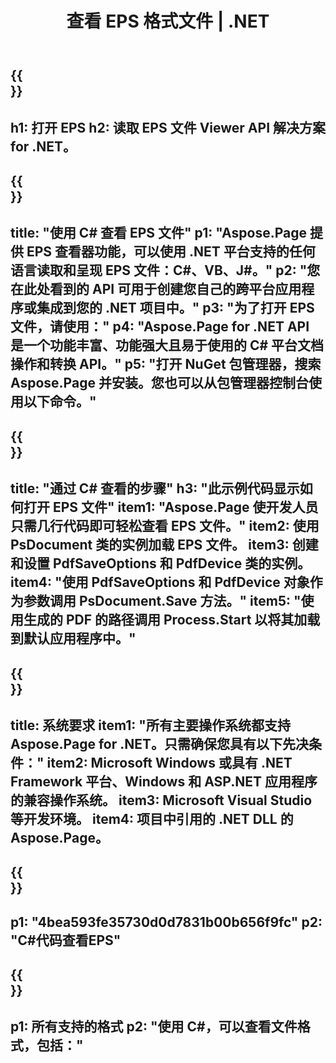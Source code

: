 ﻿---
translation: true
template: /_templates/_viewer-child-net.md
title: 查看 EPS 格式文件 | .NET
url: /net/viewer/eps/
description: 打开以查看 EPS 文件。用于在 .NET Framework 平台、Windows 和 ASP.NET 应用程序上加载、呈现和显示 EPS 文档的 C# 源代码。
informat: EPS
otherformats: XPS PS
---

{{<section banner>}}
---
h1: 打开 EPS
h2: 读取 EPS 文件 Viewer API 解决方案 for .NET。
---

{{<section overview>}}
---
title: "使用 C# 查看 EPS 文件"
p1: "Aspose.Page 提供 EPS 查看器功能，可以使用 .NET 平台支持的任何语言读取和呈现 EPS 文件：C#、VB、J#。"
p2: "您在此处看到的 API 可用于创建您自己的跨平台应用程序或集成到您的 .NET 项目中。"
p3: "为了打开 EPS 文件，请使用："
p4: "Aspose.Page for .NET API 是一个功能丰富、功能强大且易于使用的 C# 平台文档操作和转换 API。"
p5: "打开 NuGet 包管理器，搜索 Aspose.Page 并安装。您也可以从包管理器控制台使用以下命令。"
---

{{<section feature1>}}
---
title: "通过 C# 查看的步骤"
h3: "此示例代码显示如何打开 EPS 文件"
item1: "Aspose.Page 使开发人员只需几行代码即可轻松查看 EPS 文件。"
item2: 使用 PsDocument 类的实例加载 EPS 文件。
item3: 创建和设置 PdfSaveOptions 和 PdfDevice 类的实例。
item4: "使用 PdfSaveOptions 和 PdfDevice 对象作为参数调用 PsDocument.Save 方法。"
item5: "使用生成的 PDF 的路径调用 Process.Start 以将其加载到默认应用程序中。"
---

{{<section feature2>}}
---
title: 系统要求
item1: "所有主要操作系统都支持 Aspose.Page for .NET。只需确保您具有以下先决条件："
item2: Microsoft Windows 或具有 .NET Framework 平台、Windows 和 ASP.NET 应用程序的兼容操作系统。
item3: Microsoft Visual Studio 等开发环境。
item4: 项目中引用的 .NET DLL 的 Aspose.Page。
---

{{<section gist>}}
---
p1: "4bea593fe35730d0d7831b00b656f9fc"
p2: "C#代码查看EPS"
---

{{<section otherformats>}}
---
p1: 所有支持的格式
p2: "使用 C#，可以查看文件格式，包括："
---

